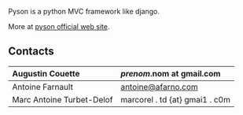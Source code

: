 Pyson is a python MVC framework like django.


More at [pyson official web site](http://pyson.afarno.com).

## Contacts ##

| Augustin Couette | $prenom.$nom at gmail.com |
|:-----------------|:--------------------------|
| Antoine Farnault | antoine@afarno.com        |
| Marc Antoine Turbet-Delof | marcorel . td {at} gmai1 . c0m |